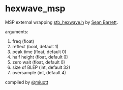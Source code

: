 # hexwave_msp

MSP external wrapping [stb_hexwave.h](https://github.com/nothings/stb/blob/master/stb_hexwave.h) by [Sean Barrett](http://nothings.org/).

arguments:

1. freq (float)
2. reflect (bool, default 1)
3. peak time (float, default 0)
4. half height (float, default 0) 
5. zero wait (float, default 0)
6. size of BLEP (int, default 32)
7. oversample (int, default 4)

compiled by [@miuott](https://twitter.com/miuott)
